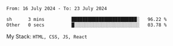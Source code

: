 <!--START_SECTION:waka-->

```txt
From: 16 July 2024 - To: 23 July 2024

sh      3 mins          ████████████████████████░   96.22 %
Other   0 secs          █░░░░░░░░░░░░░░░░░░░░░░░░   03.78 %
```

<!--END_SECTION:waka-->
My Stack: `HTML, CSS, JS, React`
